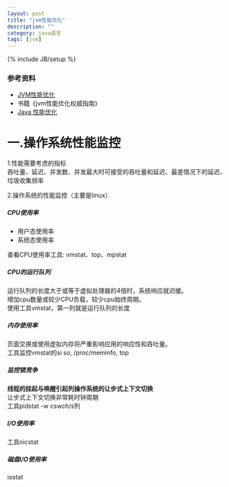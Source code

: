 ```yaml
---
layout: post
title: "jvm性能优化"
description: ""
category: java语言
tags: [jvm]
---
```

{% include JB/setup %}

### 参考资料
*  [JVM性能优化](http://ifeve.com/jvm-optimize-1/)
*  书籍《jvm性能优化权威指南》
*  [Java 性能优化](http://java-performance.com/)

一.__操作系统性能监控__
======================
1.性能需要考虑的指标  
吞吐量、延迟、并发数、并发最大时可接受的吞吐量和延迟、最差情况下的延迟、垃圾收集频率  


2.操作系统的性能监控（主要是linux）  

##### CPU使用率
*  用户态使用率
*  系统态使用率

查看CPU使用率工具: vmstat、top、mpstat  
  

##### CPU的运行队列
  
运行队列的长度大于或等于虚拟处理器的4倍时，系统响应就迟缓。  
增加cpu数量或较少CPU负载，较少cpu始终周期。  
使用工具vmstat，第一列就是运行队列的长度  
  
#####  内存使用率
页面交换或使用虚拟内存将严重影响应用的响应性和吞吐量。  
工具监控vmstat的si so, /proc/meminfo, top  
  
##### 监控锁竞争
**线程的挂起与唤醒引起列操作系统的让步式上下文切换**  
让步式上下文切换非常耗时钟周期  
工具pidstat -w cswch/s列  
  
##### I/O使用率
工具nicstat
  
##### 磁盘I/O使用率
iostat
